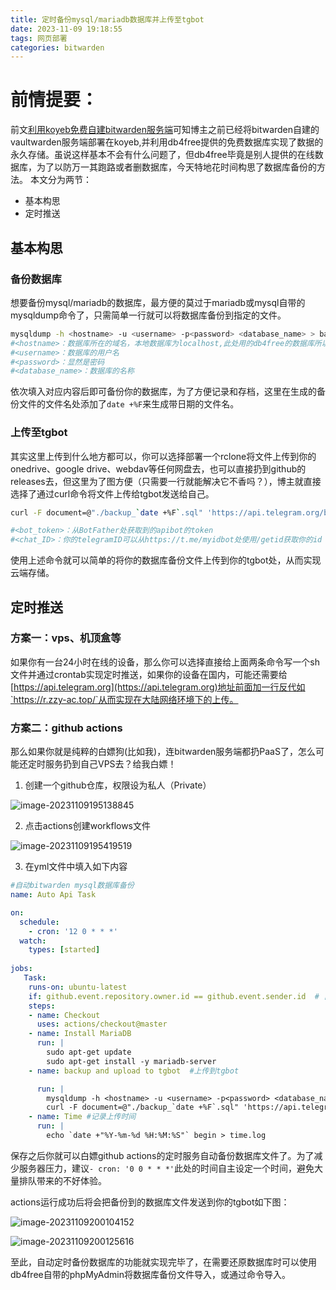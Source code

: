```yaml
---
title: 定时备份mysql/mariadb数据库并上传至tgbot
date: 2023-11-09 19:18:55
tags: 网页部署
categories: bitwarden
---
```


# 前情提要：
前文[利用koyeb免费自建bitwarden服务端](https://blog.zzy-ac.top/2023/03/21/li-yong-koyeb-mian-fei-zi-jian-bitwarden-fu-wu-duan/)可知博主之前已经将bitwarden自建的vaultwarden服务端部署在koyeb,并利用db4free提供的免费数据库实现了数据的永久存储。虽说这样基本不会有什么问题了，但db4free毕竟是别人提供的在线数据库，为了以防万一其跑路或者删数据库，今天特地花时间构思了数据库备份的方法。
本文分为两节：

* 基本构思
* 定时推送

## 基本构思

### 备份数据库

想要备份mysql/mariadb的数据库，最方便的莫过于mariadb或mysql自带的mysqldump命令了，只需简单一行就可以将数据库备份到指定的文件。

```bash
mysqldump -h <hostname> -u <username> -p<password> <database_name> > backup_`date '+%F'`.sql
#<hostname>：数据库所在的域名，本地数据库为localhost,此处用的db4free的数据库所以填入db4free.net
#<username>：数据库的用户名
#<password>：显然是密码
#<database_name>：数据库的名称
```



依次填入对应内容后即可备份你的数据库，为了方便记录和存档，这里在生成的备份文件的文件名处添加了`date +%F`来生成带日期的文件名。

### 上传至tgbot

其实这里上传到什么地方都可以，你可以选择部署一个rclone将文件上传到你的onedrive、google drive、webdav等任何网盘去，也可以直接扔到github的releases去，但这里为了图方便（只需要一行就能解决它不香吗？），博主就直接选择了通过curl命令将文件上传给tgbot发送给自己。

```bash
curl -F document=@"./backup_`date +%F`.sql" 'https://api.telegram.org/bot<bot_token>/sendDocument?chat_id=<chat_ID>'

#<bot_token>：从BotFather处获取到的apibot的token
#<chat_ID>：你的telegramID可以从https://t.me/myidbot处使用/getid获取你的id
```

使用上述命令就可以简单的将你的数据库备份文件上传到你的tgbot处，从而实现云端存储。



## 定时推送

### 方案一：vps、机顶盒等

如果你有一台24小时在线的设备，那么你可以选择直接给上面两条命令写一个sh文件并通过crontab实现定时推送，如果你的设备在国内，可能还需要给[https://api.telegram.org](https://api.telegram.org)地址前面加一行反代如`https://r.zzy-ac.top/`从而实现在大陆网络环境下的上传。

### 方案二：github actions

那么如果你就是纯粹的白嫖狗(比如我)，连bitwarden服务端都扔PaaS了，怎么可能还定时服务扔到自己VPS去？给我白嫖！

1. 创建一个github仓库，权限设为私人（Private）

![image-20231109195138845](https://img-blog.csdnimg.cn/fce4c31c34d54b208acc3184582605c8.png)

2. 点击actions创建workflows文件

![image-20231109195419519](https://img-blog.csdnimg.cn/a0df8d40db764398964f9998f49213ab.png)

3. 在yml文件中填入如下内容

```yaml
#自动bitwarden mysql数据库备份
name: Auto Api Task

on: 
  schedule:
    - cron: '12 0 * * *'
  watch:
    types: [started]
   
jobs:
   Task:
    runs-on: ubuntu-latest
    if: github.event.repository.owner.id == github.event.sender.id  # 自己点的 start
    steps:
    - name: Checkout
      uses: actions/checkout@master
    - name: Install MariaDB
      run: |
        sudo apt-get update
        sudo apt-get install -y mariadb-server
    - name: backup and upload to tgbot  #上传到tgbot

      run: | 
        mysqldump -h <hostname> -u <username> -p<password> <database_name> > backup_`date '+%F'`.sql
        curl -F document=@"./backup_`date +%F`.sql" 'https://api.telegram.org/bot<bot_token>/sendDocument?chat_id=<chat_ID>'
    - name: Time #记录上传时间
      run: | 
        echo `date +"%Y-%m-%d %H:%M:%S"` begin > time.log
```

保存之后你就可以白嫖github actions的定时服务自动备份数据库文件了。为了减少服务器压力，建议`- cron: '0 0 * * *'`此处的时间自主设定一个时间，避免大量排队带来的不好体验。

actions运行成功后将会把备份到的数据库文件发送到你的tgbot如下图：

![image-20231109200104152](https://img-blog.csdnimg.cn/1cbffc36466b4b1b997c7f5e0ca57c3d.png)

![image-20231109200125616](https://img-blog.csdnimg.cn/12bfd0c5775747ea846acc3fb553046a.png)

至此，自动定时备份数据库的功能就实现完毕了，在需要还原数据库时可以使用db4free自带的phpMyAdmin将数据库备份文件导入，或通过命令导入。
